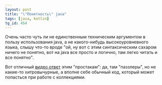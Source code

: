 ```yaml
---
layout: post
title: "\"Понятность\" java"
tags: [java, kotlin]
tg_id: 454
---
```

Очень часто чуть ли не единственным техническим аргументом в пользу использования java, а не какого-нибудь высокоуровневного языка, слышу что-то вроде "ой, ну вот с этим синтаксическим сахаром ничего не понятно, вот на java все просто и логично, там легко читать и все понятно".

Вот отличный [видео ответ](https://youtu.be/w6hhjg_gt_M) этим "простакам": да, там "паззлеры", но не какие-то хитровычурные, а вполне себе обычный код, который может попасться при работе с коллекциями.
 
